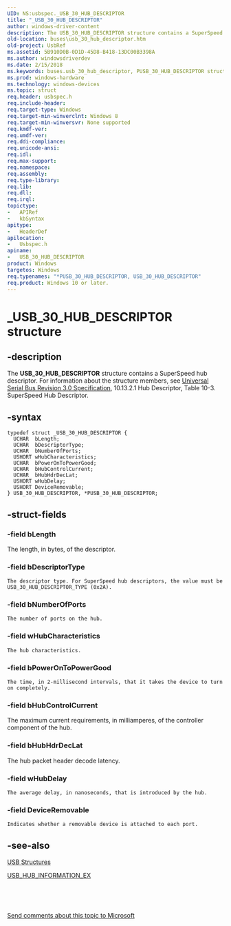 ```yaml
---
UID: NS:usbspec._USB_30_HUB_DESCRIPTOR
title: "_USB_30_HUB_DESCRIPTOR"
author: windows-driver-content
description: The USB_30_HUB_DESCRIPTOR structure contains a SuperSpeed hub descriptor. For information about the structure members, see Universal Serial Bus Revision 3.0 Specification, 10.13.2.1 Hub Descriptor, Table 10-3. SuperSpeed Hub Descriptor.
old-location: buses\usb_30_hub_descriptor.htm
old-project: UsbRef
ms.assetid: 5B910D0B-0D1D-45D8-B418-13DC00B3398A
ms.author: windowsdriverdev
ms.date: 2/15/2018
ms.keywords: buses.usb_30_hub_descriptor, PUSB_30_HUB_DESCRIPTOR structure pointer [Buses], PUSB_30_HUB_DESCRIPTOR, USB_30_HUB_DESCRIPTOR structure [Buses], USB_30_HUB_DESCRIPTOR, usbspec/PUSB_30_HUB_DESCRIPTOR, usbspec/USB_30_HUB_DESCRIPTOR, _USB_30_HUB_DESCRIPTOR, *PUSB_30_HUB_DESCRIPTOR
ms.prod: windows-hardware
ms.technology: windows-devices
ms.topic: struct
req.header: usbspec.h
req.include-header: 
req.target-type: Windows
req.target-min-winverclnt: Windows 8
req.target-min-winversvr: None supported
req.kmdf-ver: 
req.umdf-ver: 
req.ddi-compliance: 
req.unicode-ansi: 
req.idl: 
req.max-support: 
req.namespace: 
req.assembly: 
req.type-library: 
req.lib: 
req.dll: 
req.irql: 
topictype:
-	APIRef
-	kbSyntax
apitype:
-	HeaderDef
apilocation:
-	Usbspec.h
apiname:
-	USB_30_HUB_DESCRIPTOR
product: Windows
targetos: Windows
req.typenames: "*PUSB_30_HUB_DESCRIPTOR, USB_30_HUB_DESCRIPTOR"
req.product: Windows 10 or later.
---
```


# _USB_30_HUB_DESCRIPTOR structure


## -description


The <b>USB_30_HUB_DESCRIPTOR</b> structure contains  a SuperSpeed hub descriptor. For information about the structure  members, see <a href="http://www.usb.org/developers/docs/">Universal Serial Bus Revision 3.0 Specification</a>, 10.13.2.1 Hub Descriptor, Table 10-3. SuperSpeed Hub Descriptor.


## -syntax


````
typedef struct _USB_30_HUB_DESCRIPTOR {
  UCHAR  bLength;
  UCHAR  bDescriptorType;
  UCHAR  bNumberOfPorts;
  USHORT wHubCharacteristics;
  UCHAR  bPowerOnToPowerGood;
  UCHAR  bHubControlCurrent;
  UCHAR  bHubHdrDecLat;
  USHORT wHubDelay;
  USHORT DeviceRemovable;
} USB_30_HUB_DESCRIPTOR, *PUSB_30_HUB_DESCRIPTOR;
````


## -struct-fields




### -field bLength

The length, in bytes, of the descriptor.


### -field bDescriptorType

    The descriptor type. For SuperSpeed hub descriptors, the value must be USB_30_HUB_DESCRIPTOR_TYPE (0x2A).




### -field bNumberOfPorts

    The number of ports on the hub.


### -field wHubCharacteristics

    The hub characteristics. 


### -field bPowerOnToPowerGood

    The time, in 2-millisecond intervals, that it takes the device to turn on completely.


### -field bHubControlCurrent

The maximum current requirements, in milliamperes, of the controller component of the hub.


### -field bHubHdrDecLat

The    hub packet header decode latency.


### -field wHubDelay

    The average delay, in nanoseconds, that is introduced by the hub.


### -field DeviceRemovable

    Indicates whether a removable device is attached to each port.


## -see-also

<a href="https://msdn.microsoft.com/library/windows/hardware/ff540160">USB Structures</a>



<a href="..\usbioctl\ns-usbioctl-_usb_hub_information_ex.md">USB_HUB_INFORMATION_EX</a>



 

 

<a href="mailto:wsddocfb@microsoft.com?subject=Documentation%20feedback [UsbRef\buses]:%20USB_30_HUB_DESCRIPTOR structure%20 RELEASE:%20(2/15/2018)&amp;body=%0A%0APRIVACY STATEMENT%0A%0AWe use your feedback to improve the documentation. We don't use your email address for any other purpose, and we'll remove your email address from our system after the issue that you're reporting is fixed. While we're working to fix this issue, we might send you an email message to ask for more info. Later, we might also send you an email message to let you know that we've addressed your feedback.%0A%0AFor more info about Microsoft's privacy policy, see http://privacy.microsoft.com/en-us/default.aspx." title="Send comments about this topic to Microsoft">Send comments about this topic to Microsoft</a>

